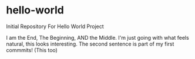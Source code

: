# hello-world
Initial Repository For Hello World Project

I am the End, The Beginning, AND the Middle. I'm just going with what feels natural, this looks interesting.
 The second sentence is part of my first commmits! (This too)
